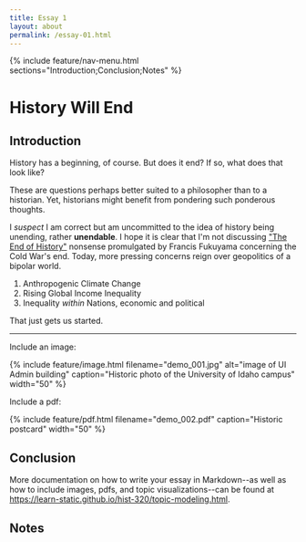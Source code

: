 ```yaml
---
title: Essay 1
layout: about
permalink: /essay-01.html
---
```


{% include feature/nav-menu.html sections="Introduction;Conclusion;Notes" %}

# History Will End

## Introduction

History has a beginning, of course. But does it end? If so, what does that look like? 

These are questions perhaps better suited to a philosopher than to a historian. Yet, historians might benefit from pondering such ponderous thoughts. 

I *suspect* I am correct but am uncommitted to the idea of history being unending, rather **unendable**. I hope it is clear that I'm not discussing ["The End of History"](https://www.jstor.org/stable/24027184) nonsense promulgated by Francis Fukuyama concerning the Cold War's end. Today, more pressing concerns reign over geopolitics of a bipolar world.

1. Anthropogenic Climate Change
2. Rising Global Income Inequality
3. Inequality *within* Nations, economic and political

That just gets us started.

----

Include an image:

{% include feature/image.html filename="demo_001.jpg" alt="image of UI Admin building" caption="Historic photo of the University of Idaho campus" width="50" %}

Include a pdf:

{% include feature/pdf.html filename="demo_002.pdf" caption="Historic postcard" width="50" %}

## Conclusion

More documentation on how to write your essay in Markdown--as well as how to include images, pdfs, and topic visualizations--can be found at <https://learn-static.github.io/hist-320/topic-modeling.html>.

## Notes

[^1]: Katie Kitamura, A Separation (New York: Riverhead Books, 2017), 25.
